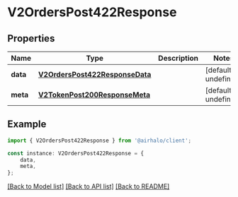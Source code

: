 # V2OrdersPost422Response


## Properties

Name | Type | Description | Notes
------------ | ------------- | ------------- | -------------
**data** | [**V2OrdersPost422ResponseData**](V2OrdersPost422ResponseData.md) |  | [default to undefined]
**meta** | [**V2TokenPost200ResponseMeta**](V2TokenPost200ResponseMeta.md) |  | [default to undefined]

## Example

```typescript
import { V2OrdersPost422Response } from '@airhalo/client';

const instance: V2OrdersPost422Response = {
    data,
    meta,
};
```

[[Back to Model list]](../README.md#documentation-for-models) [[Back to API list]](../README.md#documentation-for-api-endpoints) [[Back to README]](../README.md)
